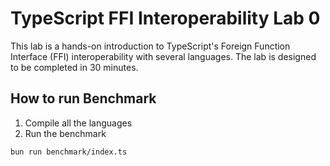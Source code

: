 # TypeScript FFI Interoperability Lab 0

This lab is a hands-on introduction to TypeScript's Foreign Function Interface (FFI) interoperability with several languages. The lab is designed to be completed in 30 minutes.

## How to run Benchmark

1. Compile all the languages
2. Run the benchmark

```bash
bun run benchmark/index.ts
```

